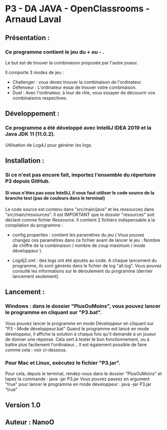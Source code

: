# P3 - DA JAVA - OpenClassrooms - Arnaud Laval


## Présentation :
### Ce programme contient le jeu du + ou - .
Le but est de trouver la combinaison proposée par l'autre joueur.

Il comporte 3 modes de jeu :

 - Challenger : vous devez trouver la combinaison de l'ordinateur.
 - Défenseur : L'ordinateur essai de trouver votre combinaison.
 - Duel : Avec l'ordinateur, à tour de rôle, vous essayer de découvrir vos combinaisons respectives.


## Développement :
### Ce programme a été développé avec IntelliJ IDEA 2019 et la Java JDK 11 (11.0.2).

Utilisation de Log4J pour générer les logs.


## Installation :
### Si ce n'est pas encore fait, importez l'ensemble du répertoire P3 depuis GitHub.
#### Si vous n'êtes pas sous IntelliJ, il vous faut utiliser le code source de la branche test (pas de couleurs dans le terminal)

Le code source est contenu dans "src/main/java" et les ressources dans "src/main/ressources".
Il est IMPORTANT que le dossier "resources" soit déclaré comme fichier Ressource.
Il contient 2 fichiers indispensable à la compilation du programme :

 - config.properties : contient les paramètres du jeu ( Vous pouvez changez ces paramètres dans ce fichier
avant de lancer le jeu : Nombre de chiffre de la combinaison / nombre de coup maximum / mode développeur ).

 - Log4j2.xml : des logs ont été ajoutés au code. A chaque lancement du programme, ils sont générés dans le fichier
de log "all.log". Vous pouvez consulté les informations sur le déroulement du programme (dernier lancement seulement).


## Lancement :
### Windows : dans le dossier "PlusOuMoins", vous pouvez lancer le programme en cliquant sur "P3.bat".
Vous pouvez lancer le programme en mode Développeur en cliquant sur "P3 - Mode développeur.bat"
Quand le programme est lancé en mode développeur, il affiche la solution à chaque fois qu'il demande à un joueur
de donner une réponse. Cela sert à tester le bon fonctionnement, ou à battre plus facilement l'ordinateur...
Il est également possible de faire comme cela : voir ci-dessous.

### Pour Mac et Linux, exécutez le fichier "P3.jar".
Pour cela, depuis le terminal, rendez-vous dans le dossier "PlusOuMoins" et tapez la commande : java -jar P3.jar
Vous pouvez passez en argument "true" pour lancer le programme en mode développeur : java -jar P3.jar "true"


## Version 1.0

## Auteur : NanoO

